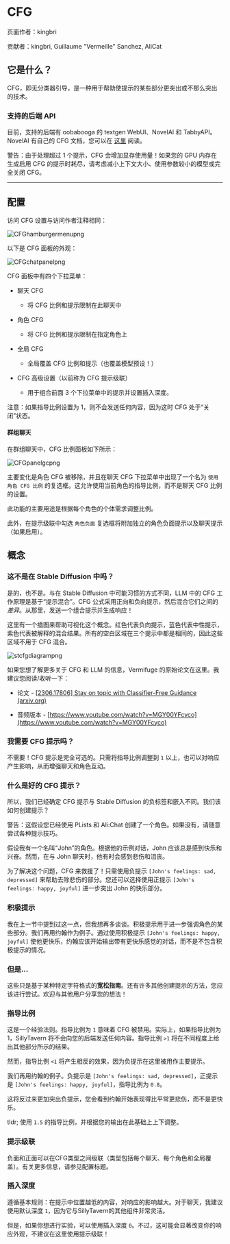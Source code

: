 # CFG

页面作者：kingbri

贡献者：kingbri, Guillaume "Vermeille" Sanchez, AliCat

## 它是什么？

CFG，即无分类器引导，是一种用于帮助使提示的某些部分更突出或不那么突出的技术。

### 支持的后端 API

目前，支持的后端有 oobabooga 的 textgen WebUI、NovelAI 和 TabbyAPI。NovelAI 有自己的 CFG 文档，您可以在 [这里](https://docs.novelai.net/text/cfg.html) 阅读。

警告：由于处理超过 1 个提示，CFG 会增加显存使用量！如果您的 GPU 内存在生成启用 CFG 的提示时耗尽，请考虑减小上下文大小、使用参数较小的模型或完全关闭 CFG。

---

## 配置

访问 CFG 设置与访问作者注释相同：

![CFGhamburgermenupng](/static/cfg-hamburger.png)

以下是 CFG 面板的外观：

![CFGchatpanelpng](/static/cfg-panel.png)

CFG 面板中有四个下拉菜单：

- 聊天 CFG
  
  - 将 CFG 比例和提示限制在此聊天中
- 角色 CFG
  
  - 将 CFG 比例和提示限制在指定角色上
- 全局 CFG
  
  - 全局覆盖 CFG 比例和提示（也覆盖模型预设！）
- CFG 高级设置（以前称为 CFG 提示级联）
  
  - 用于组合前面 3 个下拉菜单中的提示并设置插入深度。

注意：如果指导比例设置为 1，则不会发送任何内容，因为这时 CFG 处于“关闭”状态。

#### 群组聊天

在群组聊天中，CFG 比例面板如下所示：

![CFGpanelgcpng](/static/cfg-groups.png)

主要变化是角色 CFG 被移除，并且在聊天 CFG 下拉菜单中出现了一个名为 `使用角色 CFG 比例` 的复选框。这允许使用当前角色的指导比例，而不是聊天 CFG 比例的设置。

此功能的主要用途是根据每个角色的个体需求调整比例。

此外，在提示级联中勾选 `角色负面` 复选框将附加独立的角色负面提示以及聊天提示（如果启用）。

## 概念

### 这不是在 Stable Diffusion 中吗？

是的，也不是。与在 Stable Diffusion 中可能习惯的方式不同，LLM 中的 CFG 工作原理是基于“提示混合”。CFG 公式采用正向和负向提示，然后混合它们之间的 *差异*。从那里，发送一个组合提示并生成响应！

这里有一个插图来帮助可视化这个概念。红色代表负向提示，蓝色代表中性提示，紫色代表被解释的混合结果。所有的空白区域在三个提示中都是相同的，因此这些区域不用于 CFG 混合。

![stcfgdiagrampng](/static/cfg-diagram.png)

如果您想了解更多关于 CFG 和 LLM 的信息，Vermifuge 的原始论文在这里。我建议您阅读/收听一下：

- 论文 - [[2306.17806] Stay on topic with Classifier-Free Guidance (arxiv.org)](https://arxiv.org/abs//2306.17806)

- 音频版本 - [https://www.youtube.com/watch?v=MGY00YFcyco](https://www.youtube.com/watch?v=MGY00YFcyco)

### 我需要 CFG 提示吗？

不需要！CFG 提示是完全可选的。只需将指导比例调整到 `1` 以上，也可以对响应产生影响，从而增强聊天和角色互动。

### 什么是好的 CFG 提示？

所以，我们已经确定 CFG 提示与 Stable Diffusion 的负标签和嵌入不同。我们该如何创建提示？

警告：这假设您已经使用 PLists 和 Ali:Chat 创建了一个角色。如果没有，请随意尝试各种提示技巧。

假设我有一个名叫“John”的角色。根据他的示例对话，John 应该总是感到快乐和兴奋。然而，在与 John 聊天时，他有时会感到悲伤和沮丧。

为了解决这个问题，CFG 来救援了！只需使用负提示 `[John's feelings: sad, depressed]` 来帮助去除悲伤的部分。您还可以选择使用正提示 `[John's feelings: happy, joyful]` 进一步突出 John 的快乐部分。

### 积极提示

我在上一节中提到过这一点，但我想再多谈谈。积极提示用于进一步强调角色的某些部分。我们再用约翰作为例子。通过使用积极提示 `[John's feelings: happy, joyful]` 使他更快乐，约翰应该开始输出带有更快乐感觉的对话，而不是不包含积极提示的情况。

### 但是...

这些只是基于某种特定字符格式的**宽松指南**。还有许多其他创建提示的方法，您应该进行尝试。欢迎与其他用户分享您的想法！

### 指导比例

这是一个经验法则。指导比例为 `1` 意味着 CFG 被禁用。实际上，如果指导比例为 1，SillyTavern 将不会向您的后端发送任何内容。指导比例 `>1` 将在不同程度上给出其他部分所示的结果。

然而，指导比例 `<1` 将产生相反的效果，因为负提示在这里被用作主要提示。

我们再用约翰的例子。负提示是 `[John's feelings: sad, depressed]`，正提示是 `[John's feelings: happy, joyful]`，指导比例为 `0.8`。

这将反过来更加突出负提示，您会看到约翰开始表现得比平常更悲伤，而不是更快乐。

tldr; 使用 `1.5` 的指导比例，并根据您的输出在此基础上上下调整。

### 提示级联

负面和正面可以在CFG类型之间级联（类型包括每个聊天、每个角色和全局覆盖）。有关更多信息，请参见配置标题。

### 插入深度

遵循基本规则：在提示中位置越低的内容，对响应的影响越大。对于聊天，我建议使用默认深度 `1`，因为它与SillyTavern的其他组件非常灵活。

但是，如果你想进行实验，可以使用插入深度 `0`。不过，这可能会显著改变你的响应外观，不建议在这里使用提示级联！